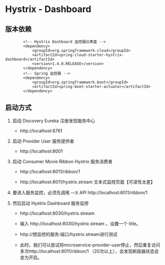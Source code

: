 # Hystrix - Dashboard

## 版本依赖

            <!-- Hystrix Dashboard 监控器仪表盘 -->
    		<dependency>
    			<groupId>org.springframework.cloud</groupId>
    			<artifactId>spring-cloud-starter-hystrix-dashboard</artifactId>
    			<version>1.4.0.RELEASE</version>
    		</dependency>
    		<!-- Spring 监控器 -->
    		<dependency>
    			<groupId>org.springframework.boot</groupId>
    			<artifactId>spring-boot-starter-actuator</artifactId>
    		</dependency>

## 启动方式

1. 启动 Discovery Eureka 注册发现服务中心

    - http://localhost:8761

2. 启动 Provider User 服务提供者

    - http://localhost:8001

3. 启动 Consumer Movie Ribbon Hystrix  服务消费者

    - http://localhost:8011/ribbon/1

    - http://localhost:8011/hystrix.stream  文本式监控页面【可读性太差】

4. 要进入服务监控，必须先调用 `一次` API http://localhost:8011/ribbon/1

5. 然后启动 Hystrix Dashboard 服务监控


    - http://localhost:8030/hystrix.stream

    - 输入 http://localhost:8030/hystrix.stream ，设置一个 title。

    - http://想监控的服务:端口/hystrix.stream进行测试

    - 此时，我们可以尝试将microservice-provider-user停止，然后重复访问多次http://localhost:8011/ribbon/1 （20次以上），会发现断路器状态会变为开启。
